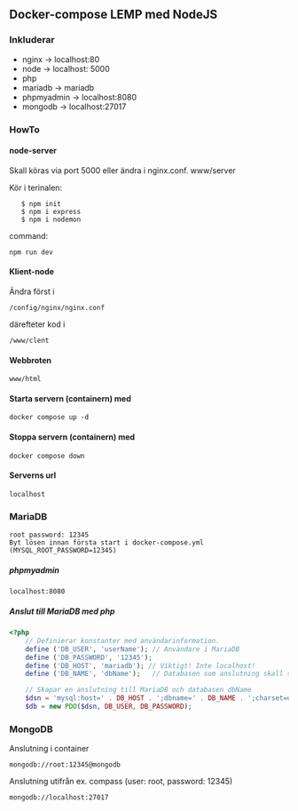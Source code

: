 ## Docker-compose LEMP med NodeJS
### Inkluderar
- nginx -> localhost:80
- node -> localhost: 5000
- php   
- mariadb -> mariadb
- phpmyadmin -> localhost:8080
- mongodb -> localhost:27017

### HowTo

#### node-server
Skall köras via port 5000 eller ändra i nginx.conf.
    www/server

Kör i terinalen: 

       $ npm init
       $ npm i express
       $ npm i nodemon

command: 

    npm run dev

#### Klient-node
Ändra först i 

    /config/nginx/nginx.conf

därefteter kod i

    /www/clent

#### Webbroten
    www/html
#### Starta servern (containern) med
    docker compose up -d
#### Stoppa servern (containern) med
    docker compose down
#### Serverns url
    localhost
### MariaDB
    root password: 12345 
    Byt lösen innan första start i docker-compose.yml (MYSQL_ROOT_PASSWORD=12345)
##### phpmyadmin
    localhost:8080
##### Anslut till MariaDB med php

```php
<?php
    // Definierar konstanter med användarinformation.
    define ('DB_USER', 'userName'); // Användare i MariaDB
    define ('DB_PASSWORD', '12345');
    define ('DB_HOST', 'mariadb'); // Viktigt! Inte localhost!
    define ('DB_NAME', 'dbName');   // Databasen som anslutning skall ske till

    // Skapar en anslutning till MariaDB och databasen dbName
    $dsn = 'mysql:host=' . DB_HOST . ';dbname=' . DB_NAME . ';charset=utf8';
    $db = new PDO($dsn, DB_USER, DB_PASSWORD);
```

### MongoDB
Anslutning i container

    mongodb://root:12345@mongodb


Anslutning utifrån ex. compass (user: root, password: 12345)

    mongodb://localhost:27017

